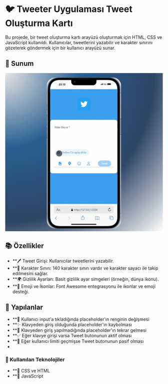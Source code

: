 # 🐦 Tweeter Uygulaması Tweet Oluşturma Kartı

Bu projede, bir tweet oluşturma kartı arayüzü oluşturmak için HTML, CSS ve JavaScript kullanıldı. 
Kullanıcılar, tweetlerini yazabilir ve karakter sınırını gözeterek göndermek için bir kullanıcı arayüzü sunar.

## 💼 Sunum
![](twitter.gif)




## 📚 Özellikler

- **🖊️ Tweet Girişi: Kullanıcılar tweetlerini yazabilir.
- **🔄 Karakter Sınırı: 140 karakter sınırı vardır ve karakter sayacı ile takip edilmesini sağlar.
- **🌍 Gizlilik Ayarları: Basit gizlilik ayar simgeleri (örneğin, dünya ikonu).
- **🎈 Emoji ve İkonlar: Font Awesome entegrasyonu ile ikonlar ve emoji desteği.


## 📝 Yapılanlar

- **🎨 Kullanıcı input'a tıkladığında placeholder'ın renginin değişmesi
- **✨ Klavyeden giriş olduğunda placeholder'ın kaybolması
- **🔄 Klavyeden giriş yapılmadığında placeholder'ın tekrar gelmesi
- **✅ Eğer klavye girişi varsa Tweet butonunun aktif olması
- **🚫 Eğer kullanıcı limiti geçmişse Tweet butonunun pasif olması
- 

### 🔧 Kullanılan Teknolojiler

- **🎨 CSS ve HTML
- **🧠 JavaScript






















  
